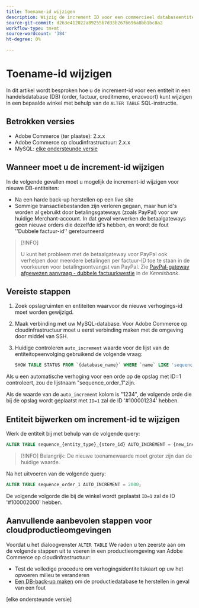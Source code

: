 ```yaml
---
title: Toename-id wijzigen
description: Wijzig de increment ID voor een commercieel databaseentiteit.
source-git-commit: d263e412022a89255b7d33b267b696a8bb1bc8a2
workflow-type: tm+mt
source-wordcount: '384'
ht-degree: 0%

---
```



# Toename-id wijzigen

In dit artikel wordt besproken hoe u de increment-id voor een entiteit in een handelsdatabase (DB) (order, factuur, creditmemo, enzovoort) kunt wijzigen in een bepaalde winkel met behulp van de `ALTER TABLE` SQL-instructie.

## Betrokken versies

- Adobe Commerce (ter plaatse): 2.x.x
- Adobe Commerce op cloudinfrastructuur: 2.x.x
- MySQL: [elke ondersteunde versie](../../installation/prerequisites/database/mysql.md)

## Wanneer moet u de increment-id wijzigen

In de volgende gevallen moet u mogelijk de increment-id wijzigen voor nieuwe DB-entiteiten:

- Na een harde back-up herstellen op een live site
- Sommige transactiebestanden zijn verloren gegaan, maar hun id&#39;s worden al gebruikt door betalingsgateways (zoals PayPal) voor uw huidige Merchant-account. In dat geval verwerken de betaalgateways geen nieuwe orders die dezelfde id&#39;s hebben, en wordt de fout &#39;&#39;Dubbele factuur-id&#39;&#39; geretourneerd

>[!INFO]
>
>U kunt het probleem met de betaalgateway voor PayPal ook verhelpen door meerdere betalingen per factuur-ID toe te staan in de voorkeuren voor betalingsontvangst van PayPal. Zie [PayPal-gateway afgewezen aanvraag - dubbele factuurkwestie] in de _Kennisbank_.

## Vereiste stappen

1. Zoek opslagruimten en entiteiten waarvoor de nieuwe verhogings-id moet worden gewijzigd.
1. Maak verbinding met uw MySQL-database.
Voor Adobe Commerce op cloudinfrastructuur moet u eerst verbinding maken met de omgeving door middel van SSH.
1. Huidige controleren `auto_increment` waarde voor de lijst van de entiteitopeenvolging gebruikend de volgende vraag:

   ```sql
   SHOW TABLE STATUS FROM `{database_name}` WHERE `name` LIKE 'sequence_{entity_type}_{store_id}';
   ```

Als u een automatische verhoging voor een orde op de opslag met ID=1 controleert, zou de lijstnaam &quot;sequence_order_1&quot;zijn.

Als de waarde van de `auto_increment` kolom is &quot;1234&quot;, de volgende orde die bij de opslag wordt geplaatst met `ID=1` zal de ID &#39;#100001234&#39; hebben.

## Entiteit bijwerken om increment-id te wijzigen

Werk de entiteit bij met behulp van de volgende query:

```sql
ALTER TABLE sequence_{entity_type}_{store_id} AUTO_INCREMENT = {new_increment_value};
```

>[!INFO]
Belangrijk: De nieuwe toenamewaarde moet groter zijn dan de huidige waarde.

Na het uitvoeren van de volgende query:

```sql
ALTER TABLE sequence_order_1 AUTO_INCREMENT = 2000;
```

De volgende volgorde die bij de winkel wordt geplaatst `ID=1` zal de ID &#39;#100002000&#39; hebben.

## Aanvullende aanbevolen stappen voor cloudproductieomgevingen

Voordat u het dialoogvenster `ALTER TABLE` We raden u ten zeerste aan om de volgende stappen uit te voeren in een productieomgeving van Adobe Commerce op cloudinfrastructuur:

- Test de volledige procedure om verhogingsidentiteitskaart op uw het opvoeren milieu te veranderen
- [Een DB-back-up maken] om de productiedatabase te herstellen in geval van een fout

<!-- Link Definitions -->

[PayPal-gateway afgewezen aanvraag - dubbele factuurkwestie]: https://support.magento.com/hc/en-us/articles/115002457473
[Een DB-back-up maken]: https://support.magento.com/hc/en-us/articles/360003254334
[elke ondersteunde versie]
